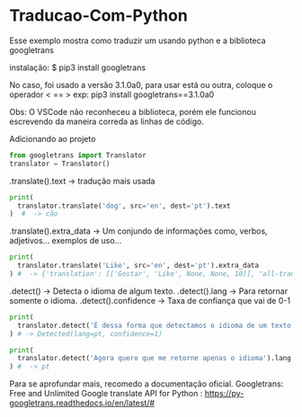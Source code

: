# Traducao-Com-Python
Esse exemplo mostra como traduzir um usando python e a biblioteca googletrans

  instalação: $ pip3 install googletrans

  No caso, foi usado a versão 3.1.0a0, para
  usar está ou outra, coloque o operador < == >
    exp: pip3 install googletrans==3.1.0a0
                                                                  

  Obs: O VSCode não reconheceu a biblioteca, porém ele
  funcionou escrevendo da maneira correda as linhas de código.
  
  Adicionando ao projeto
  
```python
from googletrans import Translator
translator = Translator()
```

  .translate().text -> tradução mais usada

```python
print(
  translator.translate('dog', src='en', dest='pt').text
)  #  -> cão
```

  .translate().extra_data -> Um conjundo de informações
  como, verbos, adjetivos... exemplos de uso...
  
```python
print(
  translator.translate('Like', src='en', dest='pt').extra_data
) #  -> {'translation': [['Gostar', 'Like', None, None, 10]], 'all-translations': [['verbo', ['gostar', 'desejar', ...
```


  .detect()             -> Detecta o idioma de algum texto.
  .detect().lang        -> Para retornar somente o idioma.
  .detect().confidence  -> Taxa de confiança que vai de 0-1
  
```python
print(
  translator.detect('É dessa forma que detectamos o idioma de um texto') 
) # -> Detected(lang=pt, confidence=1)
```

```python
print(
  translator.detect('Agora quero que me retorne apenas o idioma').lang # Usar o .lang para retornar o idioma 
) #  -> pt
```


  Para se aprofundar mais, recomedo a documentação oficial.
  Googletrans: Free and Unlimited Google translate API for Python : 
    https://py-googletrans.readthedocs.io/en/latest/#
